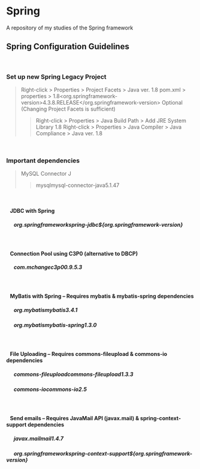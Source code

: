 # Spring
A repository of my studies of the Spring framework
<br/>

## Spring Configuration Guidelines
<br/>

### Set up new Spring Legacy Project
> Right-click > Properties > Project Facets > Java ver. 1.8
pom.xml > properties > <java-version>1.8</java-version><org.springframework-version>4.3.8.RELEASE</org.springframework-version>
Optional (Changing Project Facets is sufficient)
>> Right-click > Properties > Java Build Path > Add JRE System Library 1.8
Right-click > Properties > Java Compiler > Java Compliance > Java ver. 1.8
<br/>

### Important dependencies
> MySQL Connector J
>> <dependency><groupId>mysql</groupId><artifactId>mysql-connector-java</artifactId><version>5.1.47</version></dependency>
<br/>

#### &nbsp;&nbsp;&nbsp;JDBC with Spring
##### &nbsp;&nbsp;&nbsp;&nbsp;&nbsp;&nbsp;<dependency><groupId>org.springframework</groupId><artifactId>spring-jdbc</artifactId><version>${org.springframework-version}</version></dependency>
<br/>

#### &nbsp;&nbsp;&nbsp;Connection Pool using C3P0 (alternative to DBCP)
##### &nbsp;&nbsp;&nbsp;&nbsp;&nbsp;&nbsp;<dependency><groupId>com.mchange</groupId><artifactId>c3p0</artifactId><version>0.9.5.3</version></dependency>
<br/>

#### &nbsp;&nbsp;&nbsp;MyBatis with Spring – Requires mybatis & mybatis-spring dependencies
##### &nbsp;&nbsp;&nbsp;&nbsp;&nbsp;&nbsp;<dependency><groupId>org.mybatis</groupId><artifactId>mybatis</artifactId><version>3.4.1</version></dependency>
##### &nbsp;&nbsp;&nbsp;&nbsp;&nbsp;&nbsp;<dependency><groupId>org.mybatis</groupId><artifactId>mybatis-spring</artifactId><version>1.3.0</version></dependency>
<br/>

#### &nbsp;&nbsp;&nbsp;File Uploading – Requires commons-fileupload & commons-io dependencies
##### &nbsp;&nbsp;&nbsp;&nbsp;&nbsp;&nbsp;<dependency><groupId>commons-fileupload</groupId><artifactId>commons-fileupload</artifactId><version>1.3.3</version></dependency>
##### &nbsp;&nbsp;&nbsp;&nbsp;&nbsp;&nbsp;<dependency><groupId>commons-io</groupId><artifactId>commons-io</artifactId><version>2.5</version></dependency>
<br/>

#### &nbsp;&nbsp;&nbsp;Send emails – Requires JavaMail API (javax.mail) & spring-context-support dependencies
##### &nbsp;&nbsp;&nbsp;&nbsp;&nbsp;&nbsp;<dependency><groupId>javax.mail</groupId><artifactId>mail</artifactId><version>1.4.7</version></dependency>
##### &nbsp;&nbsp;&nbsp;&nbsp;&nbsp;&nbsp;<dependency><groupId>org.springframework</groupId><artifactId>spring-context-support</artifactId><version>${org.springframework-version}</version></dependency>
